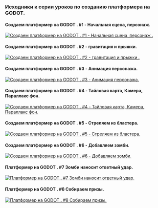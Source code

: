 ### Исходники к серии уроков по созданию платформера на GODOT.

#### Создаем платформер на GODOT . #1 - Начальная сцена, персонаж.
[![Создаем платформер на GODOT . #1 - Начальная сцена, персонаж .](https://img.youtube.com/vi/eQH8z-tzZZM/0.jpg)](https://www.youtube.com/watch?v=eQH8z-tzZZM)

#### Создаем платформер на GODOT . #2 - гравитация и прыжки.
[![Создаем платформер на GODOT . #2 - гравитация и прыжки .](https://img.youtube.com/vi/YF4Eu4Qszfo/0.jpg)](https://www.youtube.com/watch?v=YF4Eu4Qszfo)


#### Создаем платформер на GODOT . #3 - Анимация персонажа.
[![Создаем платформер на GODOT . #3 - Анимация персонажа.](https://img.youtube.com/vi/LSFLm5lrgAY/0.jpg)](https://www.youtube.com/watch?v=LSFLm5lrgAY)


#### Создаем платформер на GODOT . #4 - Тайловая карта, Камера, Параллакс фон.
[![Создаем платформер на GODOT . #4 - Тайловая карта, Камера, Параллакс фон.](https://img.youtube.com/vi/Peje2YEWXFw/0.jpg)](https://www.youtube.com/watch?v=Peje2YEWXFw)


#### Создаем платформер на GODOT . #5 - Стреляем из бластера.
[![Создаем платформер на GODOT . #5 - Стреляем из бластера.](https://img.youtube.com/vi/4lPp_4q98wY/0.jpg)](https://www.youtube.com/watch?v=4lPp_4q98wY)


#### Создаем платформер на GODOT . #6 - Добавляем зомби.
[![Создаем платформер на GODOT . #6 - Добавляем зомби.](https://img.youtube.com/vi/Bkz4htkqHTQ/0.jpg)](https://www.youtube.com/watch?v=Bkz4htkqHTQ)


#### Платформер на GODOT . #7 Зомби наносит ответный удар.
[![Платформер на GODOT . #7 Зомби наносит ответный удар.](https://img.youtube.com/vi/rFAyFeqYPFM/0.jpg)](https://www.youtube.com/watch?v=rFAyFeqYPFM)

#### Платформер на GODOT . #8 Собираем призы.
[![Платформер на GODOT . #8 Собираем призы.](https://img.youtube.com/vi/iUiIvptQqAc/0.jpg)](https://www.youtube.com/watch?v=iUiIvptQqAc)
